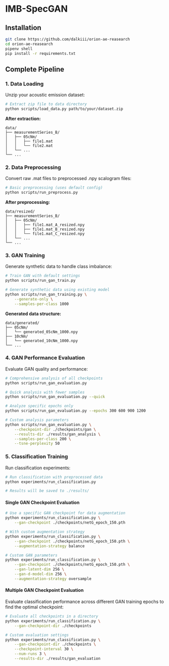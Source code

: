 # IMB-SpecGAN

## Installation

```bash
git clone https://github.com/dalkiii/orion-ae-reasearch
cd orion-ae-reasearch
pipenv shell
pip install -r requirements.txt
```

## Complete Pipeline

### 1. Data Loading

Unzip your acoustic emission dataset:

```bash
# Extract zip file to data directory
python scripts/load_data.py path/to/your/dataset.zip
```

**After extraction:**
```
data/
├── measurementSeries_B/
│   ├── 05cNm/
│   │   ├── file1.mat
│   │   └── file2.mat
│   └── ...
└── ...
```

### 2. Data Preprocessing

Convert raw .mat files to preprocessed .npy scalogram files:

```bash
# Basic preprocessing (uses default config)
python scripts/run_preprocess.py
```

**After preprocessing:**
```
data/resized/
├── measurementSeries_B/
│   ├── 05cNm/
│   │   ├── file1.mat_A_resized.npy
│   │   ├── file1.mat_B_resized.npy
│   │   └── file1.mat_C_resized.npy
│   └── ...
└── ...
```

### 3. GAN Training

Generate synthetic data to handle class imbalance:

```bash
# Train GAN with default settings
python scripts/run_gan_train.py

# Generate synthetic data using existing model
python scripts/run_gan_training.py \
    --generate-only \
    --samples-per-class 1000
```

**Generated data structure:**
```
data/generated/
├── 05cNm/
│   └── generated_05cNm_1000.npy
├── 10cNm/
│   └── generated_10cNm_1000.npy
└── ...
```

### 4. GAN Performance Evaluation

Evaluate GAN quality and performance:

```bash
# Comprehensive analysis of all checkpoints
python scripts/run_gan_evaluation.py

# Quick analysis with fewer samples
python scripts/run_gan_evaluation.py --quick

# Analyze specific epochs only
python scripts/run_gan_evaluation.py --epochs 300 600 900 1200

# Custom analysis parameters
python scripts/run_gan_evaluation.py \
    --checkpoint-dir ./checkpoints/gan \
    --results-dir ./results/gan_analysis \
    --samples-per-class 200 \
    --tsne-perplexity 50
```

### 5. Classification Training

Run classification experiments:

```bash
# Run classification with preprocessed data
python experiments/run_classification.py

# Results will be saved to ./results/
```

#### Single GAN Checkpoint Evaluation

```bash
# Use a specific GAN checkpoint for data augmentation
python experiments/run_classification.py \
    --gan-checkpoint ./checkpoints/netG_epoch_150.pth

# With custom augmentation strategy
python experiments/run_classification.py \
    --gan-checkpoint ./checkpoints/netG_epoch_150.pth \
    --augmentation-strategy balance

# Custom GAN parameters
python experiments/run_classification.py \
    --gan-checkpoint ./checkpoints/netG_epoch_150.pth \
    --gan-latent-dim 256 \
    --gan-d-model-dim 256 \
    --augmentation-strategy oversample
```

#### Multiple GAN Checkpoint Evaluation

Evaluate classification performance across different GAN training epochs to find the optimal checkpoint:

```bash
# Evaluate all checkpoints in a directory
python experiments/run_classification.py \
    --gan-checkpoint-dir ./checkpoints

# Custom evaluation settings
python experiments/run_classification.py \
    --gan-checkpoint-dir ./checkpoints \
    --checkpoint-interval 30 \
    --num-runs 3 \
    --results-dir ./results/gan_evaluation
```
